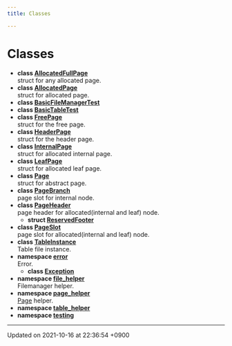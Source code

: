 ```yaml
---
title: Classes

---
```


# Classes




* **class [AllocatedFullPage](/Classes/structAllocatedFullPage)** <br>struct for any allocated page. 
* **class [AllocatedPage](/Classes/structAllocatedPage)** <br>struct for allocated page. 
* **class [BasicFileManagerTest](/Classes/classBasicFileManagerTest)** 
* **class [BasicTableTest](/Classes/classBasicTableTest)** 
* **class [FreePage](/Classes/structFreePage)** <br>struct for the free page. 
* **class [HeaderPage](/Classes/structHeaderPage)** <br>struct for the header page. 
* **class [InternalPage](/Classes/structInternalPage)** <br>struct for allocated internal page. 
* **class [LeafPage](/Classes/structLeafPage)** <br>struct for allocated leaf page. 
* **class [Page](/Classes/structPage)** <br>struct for abstract page. 
* **class [PageBranch](/Classes/structPageBranch)** <br>page slot for internal node. 
* **class [PageHeader](/Classes/structPageHeader)** <br>page header for allocated(internal and leaf) node. 
    * **struct [ReservedFooter](/Classes/structPageHeader_1_1ReservedFooter)** 
* **class [PageSlot](/Classes/structPageSlot)** <br>page slot for allocated(internal and leaf) node. 
* **class [TableInstance](/Classes/structTableInstance)** <br>Table file instance. 
* **namespace [error](/Namespaces/namespaceerror)** <br>Error. 
    * **class [Exception](/Classes/classerror_1_1Exception)** 
* **namespace [file_helper](/Namespaces/namespacefile__helper)** <br>Filemanager helper. 
* **namespace [page_helper](/Namespaces/namespacepage__helper)** <br><a href="/Classes/structPage">Page</a> helper. 
* **namespace [table_helper](/Namespaces/namespacetable__helper)** 
* **namespace [testing](/Namespaces/namespacetesting)** 



-------------------------------

Updated on 2021-10-16 at 22:36:54 +0900
